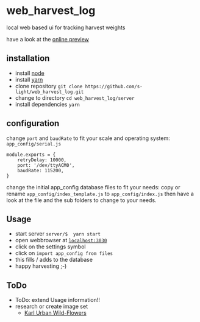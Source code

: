 <!--lint disable list-item-indent-->
<!--lint disable list-item-bullet-indent-->

# web_harvest_log
local web based ui for tracking harvest weights

have a look at the [online preview](https://s-light.github.io/web_harvest_log/app/dist/spa/#/)

## installation
- install [node](https://nodejs.org/en/)
- install [yarn](https://yarnpkg.com/)
- clone repository `git clone https://github.com/s-light/web_harvest_log.git`
- change to directory `cd web_harvest_log/server`
- install dependencies `yarn`

## configuration
change `port` and `baudRate` to fit your scale and operating system:
`app_config/serial.js`
```
module.exports = {
    retryDelay: 10000,
    port: '/dev/ttyACM0',
    baudRate: 115200,
}
```

change the initial app_config database files to fit your needs:
copy or rename `app_config/index_template.js` to `app_config/index.js`
then have a look at the file and the sub folders to change to your needs.

## Usage
- start server `server/$  yarn start`
- open webbrowser at [`localhost:3030`](http://localhost:3030)
- click on the settings symbol
- click on `import app_config from files`
- this fills / adds to the database
- happy harvesting ;-)


## ToDo
- ToDo: extend Usage information!!
- research or create image set
    - [Karl Urban Wild-Flowers](https://openclipart.org/search/?p=2&query=Karl%20Urban)
